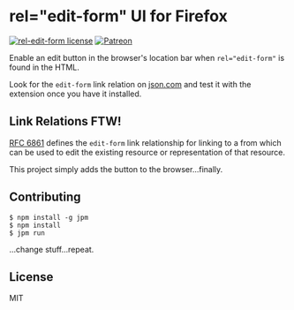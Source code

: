 # rel="edit-form" UI for Firefox

[![rel-edit-form license](https://img.shields.io/github/license/BigBlueHat/rel-edit-form.svg?style=flat-square)](http://github.com/BigBlueHat/rel-edit-form)
[![Patreon](https://img.shields.io/badge/donate-patreon-orange.svg?style=flat-square)](https://www.patreon.com/BigBlueHat)

Enable an edit button in the browser's location bar when `rel="edit-form"`
is found in the HTML.

Look for the `edit-form` link relation on
[json.com](view-source:http://json.com/) and test it with the extension once
you have it installed.

## Link Relations FTW!

[RFC 6861](http://tools.ietf.org/html/rfc6861#section-3.2) defines the `edit-form` link
relationship for linking to a from which can be used to edit the existing resource or
representation of that resource.

This project simply adds the button to the browser...finally.

## Contributing

```
$ npm install -g jpm
$ npm install
$ jpm run
```
...change stuff...repeat.

## License

MIT
